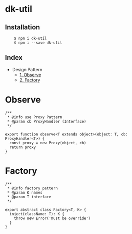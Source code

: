 # dk-util

## Installation

```
    $ npm i dk-util
    $ npm i --save dk-util
```

## Index
- Design Pattern
    - [1. Observe](#observe)
    - [2. Factory](#factory)

# Observe

```
/**
 * @info use Proxy Pattern
 * @param cb ProxyHandler (Interface)
 */

export function observe<T extends object>(object: T, cb: ProxyHandler<T>) {
  const proxy = new Proxy(object, cb)
  return proxy
}

```

# Factory

```
/**
 * @info factory pattern
 * @param K names
 * @param T interface
 */

export abstract class Factory<T, K> {
  inject(className: T): K {
    throw new Error('must be override')
  }
}
  
```